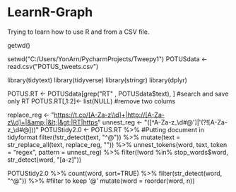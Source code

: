 # LearnR-Graph
Trying to learn how to use R and from a CSV file. 

getwd()

setwd("C:/Users/YonArn/PycharmProjects/Tweepy1")
POTUSdata <- read.csv("POTUS_tweets.csv")

library(tidytext)
library(tidyverse)
library(stringr)
library(dplyr)

POTUS.RT <- POTUSdata[grep("RT" , POTUSdata$text), ]  #search and save only RT
POTUS.RT[,1:2]<- list(NULL) #remove two colums

replace_reg <- "https://t.co/[A-Za-z\\d]+|http://[A-Za-z\\d]+|&amp;|&lt;|&gt;|RT|https"
unnest_reg <- "([^A-Za-z_\\d#@']|'(?![A-Za-z_\\d#@]))"
POTUStidy2.0 <- POTUS.RT %>%	#Putting document in tidyformat 
	filter(!str_detect(text, "^@")) %>%
	mutate(text = str_replace_all(text, replace_reg, "")) %>%
	unnest_tokens(word, text, token = "regex", pattern = unnest_reg) %>%
	filter(!word %in% stop_words$word,
		str_detect(word, "[a-z]"))  
    
 POTUStidy2.0 %>%
	count(word, sort=TRUE) %>%
	filter(str_detect(word, "^@")) %>%			#filter to keep '@'
 	mutate(word = reorder(word, n)) 
